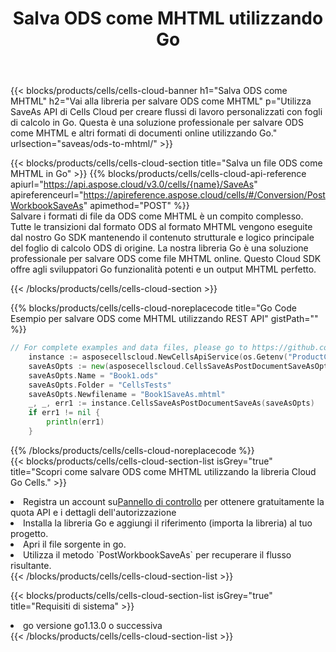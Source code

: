 ﻿---
title:  Salva ODS come MHTML utilizzando Go
description:  Utilizzando Aspose.Cells Cloud SDK per Go per salvare il file in formato ODS come file in formato MHTML.
kwords: Excel, Save ODS as MHTML, REST, Go
howto: How to save ODS as MHTML using Aspose.Cells Cloud Go library.
---
{{< blocks/products/cells/cells-cloud-banner h1="Salva ODS come MHTML" h2="Vai alla libreria per salvare ODS come MHTML" p="Utilizza SaveAs API di Cells Cloud per creare flussi di lavoro personalizzati con fogli di calcolo in Go. Questa è una soluzione professionale per salvare ODS come MHTML e altri formati di documenti online utilizzando Go." urlsection="saveas/ods-to-mhtml/" >}}

{{< blocks/products/cells/cells-cloud-section title="Salva un file ODS come MHTML in Go" >}}
{{% blocks/products/cells/cells-cloud-api-reference apiurl="https://api.aspose.cloud/v3.0/cells/{name}/SaveAs" apireferenceurl="https://apireference.aspose.cloud/cells/#/Conversion/PostWorkbookSaveAs" apimethod="POST" %}}
<br/>
Salvare i formati di file da ODS come MHTML è un compito complesso. Tutte le transizioni dal formato ODS al formato MHTML vengono eseguite dal nostro Go SDK mantenendo il contenuto strutturale e logico principale del foglio di calcolo ODS di origine. La nostra libreria Go è una soluzione professionale per salvare ODS come file MHTML online. Questo Cloud SDK offre agli sviluppatori Go funzionalità potenti e un output MHTML perfetto.

{{< /blocks/products/cells/cells-cloud-section >}}

{{% blocks/products/cells/cells-cloud-noreplacecode title="Go Code Esempio per salvare ODS come MHTML utilizzando REST API" gistPath="" %}}
  
```go
// For complete examples and data files, please go to https://github.com/aspose-cells-cloud/aspose-cells-cloud-go/
    instance := asposecellscloud.NewCellsApiService(os.Getenv("ProductClientId"), os.Getenv("ProductClientSecret"))
    saveAsOpts := new(asposecellscloud.CellsSaveAsPostDocumentSaveAsOpts)
    saveAsOpts.Name = "Book1.ods"
    saveAsOpts.Folder = "CellsTests"
    saveAsOpts.Newfilename = "Book1SaveAs.mhtml"
    _, _, err1 := instance.CellsSaveAsPostDocumentSaveAs(saveAsOpts)
    if err1 != nil {
	    println(err1)
    }
```
  
{{% /blocks/products/cells/cells-cloud-noreplacecode %}}
<br/>
{{< blocks/products/cells/cells-cloud-section-list isGrey="true" title="Scopri come salvare ODS come MHTML utilizzando la libreria Cloud Go Cells." >}}
<li> Registra un account su<a href="https://dashboard.aspose.cloud/">Pannello di controllo</a> per ottenere gratuitamente la quota API e i dettagli dell'autorizzazione</li>
<li>Installa la libreria Go e aggiungi il riferimento (importa la libreria) al tuo progetto.</li>
<li>Apri il file sorgente in go.</li>
<li>Utilizza il metodo `PostWorkbookSaveAs` per recuperare il flusso risultante.</li>
{{< /blocks/products/cells/cells-cloud-section-list >}}

{{< blocks/products/cells/cells-cloud-section-list isGrey="true" title="Requisiti di sistema" >}}
<li>go versione go1.13.0 o successiva</li>
{{< /blocks/products/cells/cells-cloud-section-list >}}
